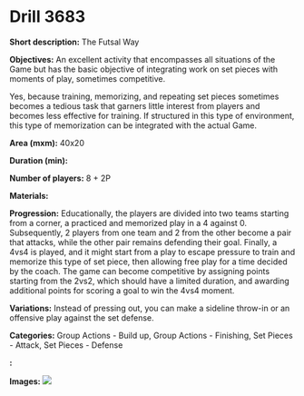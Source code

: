# Drill 3683

**Short description:**
The Futsal Way

**Objectives:**
An excellent activity that encompasses all situations of the Game but has the basic objective of integrating work on set pieces with moments of play, sometimes competitive.

Yes, because training, memorizing, and repeating set pieces sometimes becomes a tedious task that garners little interest from players and becomes less effective for training. If structured in this type of environment, this type of memorization can be integrated with the actual Game.

**Area (mxm):**
40x20

**Duration (min):**


**Number of players:**
8 + 2P

**Materials:**


**Progression:**
Educationally, the players are divided into two teams starting from a corner, a practiced and memorized play in a 4 against 0. Subsequently, 2 players from one team and 2 from the other become a pair that attacks, while the other pair remains defending their goal. Finally, a 4vs4 is played, and it might start from a play to escape pressure to train and memorize this type of set piece, then allowing free play for a time decided by the coach. The game can become competitive by assigning points starting from the 2vs2, which should have a limited duration, and awarding additional points for scoring a goal to win the 4vs4 moment.

**Variations:**
Instead of pressing out, you can make a sideline throw-in or an offensive play against the set defense.

**Categories:**
Group Actions - Build up, Group Actions - Finishing, Set Pieces - Attack, Set Pieces - Defense

**:**


**Images:**
![](https://www.coachingfutsal.com/\images\b4a61467-29fe-497d-853d-51af8e555450_thefutsalway2.jpg)

